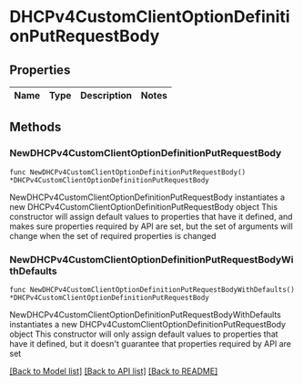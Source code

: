 # DHCPv4CustomClientOptionDefinitionPutRequestBody

## Properties

Name | Type | Description | Notes
------------ | ------------- | ------------- | -------------

## Methods

### NewDHCPv4CustomClientOptionDefinitionPutRequestBody

`func NewDHCPv4CustomClientOptionDefinitionPutRequestBody() *DHCPv4CustomClientOptionDefinitionPutRequestBody`

NewDHCPv4CustomClientOptionDefinitionPutRequestBody instantiates a new DHCPv4CustomClientOptionDefinitionPutRequestBody object
This constructor will assign default values to properties that have it defined,
and makes sure properties required by API are set, but the set of arguments
will change when the set of required properties is changed

### NewDHCPv4CustomClientOptionDefinitionPutRequestBodyWithDefaults

`func NewDHCPv4CustomClientOptionDefinitionPutRequestBodyWithDefaults() *DHCPv4CustomClientOptionDefinitionPutRequestBody`

NewDHCPv4CustomClientOptionDefinitionPutRequestBodyWithDefaults instantiates a new DHCPv4CustomClientOptionDefinitionPutRequestBody object
This constructor will only assign default values to properties that have it defined,
but it doesn't guarantee that properties required by API are set


[[Back to Model list]](../README.md#documentation-for-models) [[Back to API list]](../README.md#documentation-for-api-endpoints) [[Back to README]](../README.md)


